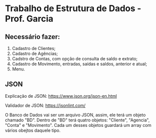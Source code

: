 # Trabalho de Estrutura de Dados - Prof. Garcia

## Necessário fazer:

  1. Cadastro de Clientes;
  2. Cadastro de Agências;
  3. Cadstro de Contas, com opção de consulta de saldo e extrato;
  4. Cadastro de Movimento, entradas, saídas e saldos, anterior e atual;
  5. Menu.

## JSON

  Explicação de JSON: https://www.json.org/json-en.html

  Validador de JSON: https://jsonlint.com/

  O Banco de Dados vai ser um arquivo JSON, assim, ele terá um objeto chamado "BD". Dentro de "BD" terá quatro objetos: "Cliente", "Agencia", "Conta" e "Movimento". Cada um desses objetos guardará um array com vários obejtos daquele tipo.